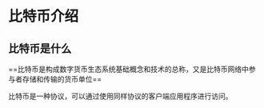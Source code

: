 # 比特币介绍

## 比特币是什么

==比特币是构成数字货币生态系统基础概念和技术的总称，又是比特币网络中参与者存储和传输的货币单位==

比特币是一种协议，可以通过使用同样协议的客户端应用程序进行访问。